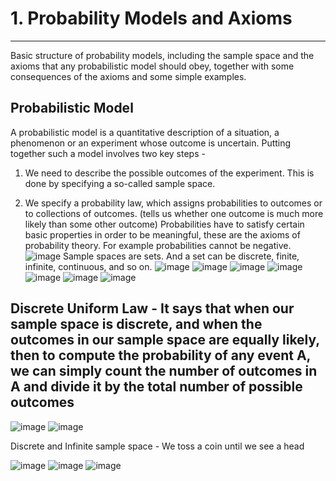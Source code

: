 # 1. Probability Models and Axioms

---

Basic structure of probability models, including the sample space and the axioms that any probabilistic model should obey, together with some consequences of the axioms and some simple examples.

## Probabilistic Model

A probabilistic model is a quantitative description of a situation, a phenomenon or an experiment whose outcome is uncertain.
Putting together such a model involves two key steps -

1. We need to describe the possible outcomes of the experiment. This is done by specifying a so-called sample space.

2. We specify a probability law, which assigns probabilities to outcomes or to collections of outcomes. (tells us whether one outcome is much more likely than some other outcome)
Probabilities have to satisfy certain basic properties in order to be meaningful, these are the axioms of probability theory. For example probabilities cannot be negative.
![image](media/Intro-Syllabus_1.-Probability-Models-and-Axioms-image1.png)
Sample spaces are sets. And a set can be discrete, finite, infinite, continuous, and so on.
![image](media/Intro-Syllabus_1.-Probability-Models-and-Axioms-image2.png)
![image](media/Intro-Syllabus_1.-Probability-Models-and-Axioms-image3.png)
![image](media/Intro-Syllabus_1.-Probability-Models-and-Axioms-image4.png)
![image](media/Intro-Syllabus_1.-Probability-Models-and-Axioms-image5.png)
![image](media/Intro-Syllabus_1.-Probability-Models-and-Axioms-image6.png)
![image](media/Intro-Syllabus_1.-Probability-Models-and-Axioms-image7.png)
![image](media/Intro-Syllabus_1.-Probability-Models-and-Axioms-image8.png)

## Discrete Uniform Law - It says that when our sample space is discrete, and when the outcomes in our sample space are equally likely, then to compute the probability of any event A, we can simply count the number of outcomes in A and divide it by the total number of possible outcomes

![image](media/Intro-Syllabus_1.-Probability-Models-and-Axioms-image9.png)
![image](media/Intro-Syllabus_1.-Probability-Models-and-Axioms-image10.png)

Discrete and Infinite sample space - We toss a coin until we see a head

![image](media/Intro-Syllabus_1.-Probability-Models-and-Axioms-image11.png)
![image](media/Intro-Syllabus_1.-Probability-Models-and-Axioms-image12.png)
![image](media/Intro-Syllabus_1.-Probability-Models-and-Axioms-image13.png)
